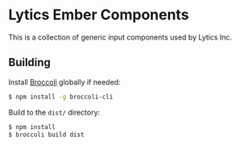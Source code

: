 # Lytics Ember Components

This is a collection of generic input components used by Lytics Inc.

## Building

Install [Broccoli](https://github.com/joliss/broccoli) globally if needed:

```sh
$ npm install -g broccoli-cli
```

Build to the `dist/` directory:

```sh
$ npm install
$ broccoli build dist
```
